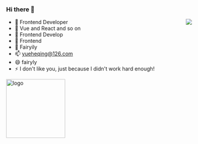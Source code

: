 ### Hi there 👋

<img align="right" src="https://github-readme-stats.vercel.app/api?username=fairyly&show_icons=true&icon_color=0366d6&text_color=24292e&bg_color=ffffff&hide_title=true" />

<!--
**fairyly/fairyly** is a ✨ _special_ ✨ repository because its `README.md` (this file) appears on your GitHub profile.


Here are some ideas to get you started:
-->

- 🔭 Frontend Developer
- 🌱 Vue and React and so on
- 👯 Frontend Develop
- 🤔 Frontend
- 💬 Fairyily 
- 📫 yueheqing@126.com
- 😄 fairyly
- ⚡ I don't like you, just because I didn't work hard enough!




<img src="https://github-profile-trophy.vercel.app/?username=fairyly&theme=flat&column=7" alt="logo" height="160" align="center" style="margin: auto; margin-bottom: 20px;" />
